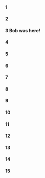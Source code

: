 #### 1
#### 2
#### 3 Bob was here!  
#### 4
#### 5
#### 6
#### 7
#### 8
#### 9
#### 10
#### 11
#### 12
#### 13
#### 14
#### 15